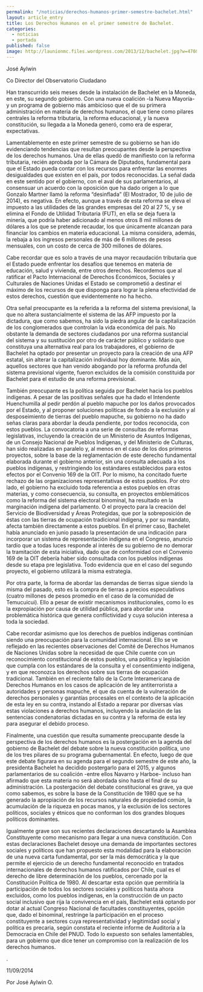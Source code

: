 ```yaml
---
permalink: "/noticias/derechos-humanos-primer-semestre-bachelet.html"
layout: article_entry
title: Los Derechos Humanos en el primer semestre de Bachelet.
categories: 
  - noticias
  - portada
published: false
image: http://launionmc.files.wordpress.com/2013/12/bachelet.jpg?w=470&h=313
---
```


José Aylwin

Co Director del Observatorio Ciudadano

Han transcurrido seis meses desde la instalación de Bachelet en la Moneda, en este, su segundo gobierno.  Con una nueva coalición -la Nueva Mayoría- y un programa de gobierno más ambicioso que el de su primera administración en materia de derechos humanos, el que tiene como pilares centrales la reforma tributaria, la reforma educacional, y la nueva constitución, su llegada a la Moneda generó, como era de esperar, expectativas.

Lamentablemente en este primer semestre de su gobierno se han ido evidenciando tendencias que resultan preocupantes desde la perspectiva de los derechos humanos.  Una de ellas quedó de manifiesto con la reforma tributaria, recién aprobada por la Cámara de Diputados, fundamental para que el Estado pueda contar con los recursos para enfrentar las enormes desigualdades que existen en el país, por todos reconocidas.  La señal dada en este sentido por el gobierno, con el aval de sus parlamentarios, al consensuar un acuerdo con la oposición que ha dado origen a lo que Gonzalo Martner llamó la reforma “desinflada” (El Mostrador, 10 de julio de 2014), es negativa.  En efecto, aunque a través de esta reforma se eleva el impuesto a las utilidades de las grandes empresas del 20 al 27 %, y se elimina el Fondo de Utilidad Tributaria (FUT), en ella se deja fuera la minería, que podría haber adicionado al menos otros 8 mil millones de dólares a los que se pretende recaudar, los que únicamente alcanzan para financiar los cambios en materia educacional.  La misma considera, además, la rebaja a los ingresos personales de más de 6 millones de pesos mensuales, con un costo de cerca de 300 millones de dólares.

Cabe recordar que es solo a través de una mayor recaudación tributaria que el Estado puede enfrentar los desafíos que tenemos en materia de educación, salud y vivienda, entre otros derechos.  Recordemos que al ratificar el Pacto Internacional de Derechos Económicos, Sociales y Culturales de Naciones Unidas el Estado se comprometió a destinar el máximo de los recursos de que disponga para lograr la plena efectividad de estos derechos, cuestión que evidentemente no ha hecho.

Otra señal preocupante es la referida a la reforma del sistema previsional, la que no altera sustancialmente el sistema de las AFP impuesto por la dictadura, que como sabemos, ha sido la piedra angular de la capitalización de los conglomerados que controlan la vida económica del país.  No obstante la demanda de sectores ciudadanos por una reforma sustancial del sistema y su sustitución por otro de carácter público y solidario que constituya una alternativa real para los trabajadores, el gobierno de Bachelet ha optado por presentar un proyecto para la creación de una AFP estatal, sin alterar la capitalización individual hoy dominante.  Más aún, aquellos sectores que han venido abogando por la reforma profunda del sistema previsional vigente, fueron excluidos de la comisión constituida por Bachelet para el estudio de una reforma previsional.

También preocupante es la política seguida por Bachelet hacia los pueblos indígenas.  A pesar de las positivas señales que ha dado el Intendente Huenchumilla al pedir perdón al pueblo mapuche por los daños provocados por el Estado, y al proponer soluciones políticas de fondo a la exclusión y al desposeimiento de tierras del pueblo mapuche, su gobierno no ha dado señas claras para abordar la deuda pendiente, por todos reconocida, con estos pueblos.  La convocatoria a una serie de consultas de reformas legislativas, incluyendo la creación de un Ministerio de Asuntos Indígenas, de un Consejo Nacional de Pueblos Indígenas, y del Ministerio de Culturas, han sido realizadas en paralelo y, al menos en el caso de los dos primeros proyectos, sobre la base de la reglamentación de este derecho fundamental elaborada durante el gobierno anterior, sin una consulta adecuada a los pueblos indígenas, y restringiendo los estándares establecidos para estos efectos por el Convenio 169 de la OIT.  Por lo mismo, ha concitado fuerte rechazo de las organizaciones representativas de estos pueblos.  Por otro lado, el gobierno ha excluido toda referencia a estos pueblos en otras materias, y como consecuencia, su consulta, en proyectos emblemáticos como la reforma del sistema electoral binominal, ha resultado en la marginación indígena del parlamento.  O el proyecto para la creación del Servicio de Biodiversidad y Áreas Protegidas, que por la sobreposición de éstas con las tierras de ocupación tradicional indígena, y por su mandato, afecta también directamente a estos pueblos.  En el primer caso, Bachelet había anunciado en junio pasado la presentación de una indicación para incorporar un sistema de representación indígena en el Congreso, anuncio tardío que a todas luces responde al interés de su gobierno de no demorar la tramitación de esta iniciativa, dado que de conformidad con el Convenio 169 de la OIT debería haber sido consultada con los pueblos indígenas desde su etapa pre legislativa.  Todo evidencia que en el caso del segundo proyecto, el gobierno utilizará la misma estrategia.

Por otra parte, la forma de abordar las demandas de tierras sigue siendo la misma del pasado, esto es la compra de tierras a precios especulativos (cuatro millones de pesos promedio en el caso de la comunidad de Temucuicui).  Ello a pesar de existir mecanismos institucionales, como lo es la expropiación por causa de utilidad pública, para abordar una problemática histórica que genera conflictividad y cuya solución interesa a toda la sociedad.

Cabe recordar asimismo que los derechos de pueblos indígenas continúan siendo una preocupación para la comunidad internacional.  Ello se ve reflejado en las recientes observaciones del Comité de Derechos Humanos de Naciones Unidas sobre la necesidad de que Chile cuente con un reconocimiento constitucional de estos pueblos, una política y legislación que cumpla con los estándares de la consulta y el consentimiento indígena, y en que reconozca los derechos sobre sus tierras de ocupación tradicional.  También en el reciente fallo de la Corte Interamericana de Derechos Humanos en los casos de aplicación de ley antiterrorista a autoridades y personas mapuche, el que da cuenta de la vulneración de derechos personales y garantías procesales en el contexto de la aplicación de esta ley en su contra, instando al Estado a reparar por diversas vías estas violaciones a derechos humanos, incluyendo la anulación de las sentencias condenatorias dictadas en su contra y la reforma de esta ley para asegurar el debido proceso.

Finalmente, una cuestión que resulta sumamente preocupante desde la perspectiva de los derechos humanos es la postergación en la agenda del gobierno de Bachelet del debate sobre la nueva constitución política, uno de los tres pilares de su programa gubernamental.  En efecto, luego de que este debate figurara en su agenda para el segundo semestre de este año, la presidenta Bachelet ha decidido postergarlo para el 2015, y algunos parlamentarios de su coalición -entre ellos Navarro y Harboe- incluso han afirmado que esta materia no será abordada sino hasta el final de su administración.  La postergación del debate constitucional es grave, ya que como sabemos, es sobre la base de la Constitución de 1980 que se ha generado la apropiación de los recursos naturales de propiedad común, la acumulación de la riqueza en pocas manos, y la exclusión de los sectores políticos, sociales y étnicos que no conforman los dos grandes bloques políticos dominantes.

Igualmente grave son sus recientes declaraciones descartando la Asamblea Constituyente como mecanismo para llegar a una nueva constitución.  Con estas declaraciones Bachelet desoye una demanda de importantes sectores sociales y políticos que han propuesto esta modalidad para la elaboración de una nueva carta fundamental, por ser la más democrática y la que permite el ejercicio de un derecho fundamental reconocido en tratados internacionales de derechos humanos ratificados por Chile, cual es el derecho de libre determinación de los pueblos, cercenado por la Constitución Política de 1980.  Al descartar esta opción que permitiría la participación de todos los sectores sociales y políticos hasta ahora excluidos, como los pueblos indígenas, en la construcción de un pacto social inclusivo que rija la convivencia en el país, Bachelet está optando por dotar al actual Congreso Nacional de facultades constituyentes, opción que, dado el binominal, restringe la participación en el proceso constituyente a sectores cuya representatividad y legitimidad social y política es precaria, según constata el reciente informe de Auditoría a la Democracia en Chile del PNUD.  Todo lo expuesto son señales lamentables, para un gobierno que dice tener un compromiso con la realización de los derechos humanos.

 

.

11/09/2014

Por José Aylwin O.
